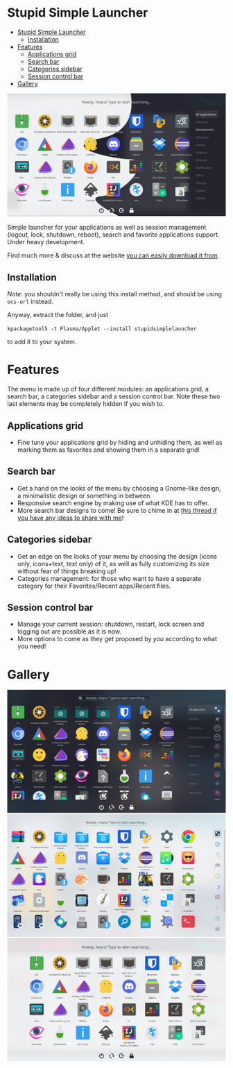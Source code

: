 # Stupid Simple Launcher

- [Stupid Simple Launcher](#stupid-simple-launcher)
  * [Installation](#installation)
- [Features](#features)
  * [Applications grid](#applications-grid)
  * [Search bar](#search-bar)
  * [Categories sidebar](#categories-sidebar)
  * [Session control bar](#session-control-bar)
- [Gallery](#gallery)

![alt text](./previews/Multicolor.png)

Simple launcher for your applications as well as session management (logout, lock, shutdown, reboot), search and favorite applications support. Under heavy development.

Find much more & discuss at the website [you can easily download it from](https://store.kde.org/p/1584342).

## Installation

*Note*: you shouldn't really be using this install method, and should be using `ocs-url` instead.

Anyway, extract the folder, and just

`kpackagetool5 -t Plasma/Applet --install stupidsimplelauncher`

to add it to your system.

# Features

The menu is made up of four different modules: an applications grid, a search bar, a categories sidebar and a session control bar. Note these two last elements may be completely hidden if you wish to.

## Applications grid

* Fine tune your applications grid by hiding and unhiding them, as well as marking them as favorites and showing them in a separate grid!

## Search bar

* Get a hand on the looks of the menu by choosing a Gnome-like design, a minimalistic design or something in between.
* Responsive search engine by making use of what KDE has to offer.
* More search bar designs to come! Be sure to chime in at [this thread if you have any ideas to share with me](https://github.com/heqro/stupid-simple-launcher/issues/3)!

## Categories sidebar

* Get an edge on the looks of your menu by choosing the design (icons only, icons+text, text only) of it, as well as fully customizing its size without fear of things breaking up!
* Categories management: for those who want to have a separate category for their Favorites/Recent apps/Recent files.

## Session control bar

* Manage your current session: shutdown, restart, lock screen and logging out are possible as it is now.
* More options to come as they get proposed by *you* according to what you need!

# Gallery

![alt text](./previews/DarkAllCategoriesRight.png)
![alt text](./previews/LightAllCategoriesRight.png)
![alt text](./previews/NoCategoriesSidebar.png)
